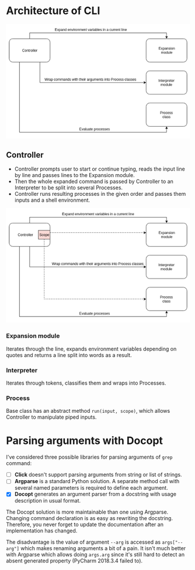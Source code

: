 # Architecture of CLI

![Architecture](cli-architecture.png)

## Controller

* Controller prompts user to start or continue typing, reads the input line by line and passes lines to the Expansion module. 
* Then the whole expanded command is passed by Controller to an Interpreter to be split into several Processes.
* Controller runs resulting processes in the given order and passes them inputs and a shell environment.

![Architecture](cli-resources.png)

### Expansion module
Iterates through the line, expands environment variables depending on quotes and returns a line split into words as a result.

### Interpreter
Iterates through tokens, classifies them and wraps into Processes.

### Process
Base class has an abstract method ```run(input, scope)```, which allows Controller to manipulate piped inputs.

# Parsing arguments with Docopt

I've considered three possible libraries for parsing arguments of ```grep``` command:

- [ ] __Click__ doesn't support parsing arguments from string or list of strings.
- [ ] __Argparse__ is a standard Python solution. A separate method call with several named parameters is required to define each argument.
- [x] __Docopt__ generates an argument parser from a docstring with usage description in usual format.

The Docopt solution is more maintainable than one using Argparse. Changing command declaration is as easy as rewriting the docstring. Therefore, you never forget to update the documentation after an implementation has changed.

The disadvantage is the value of argument ```--arg``` is accessed as ```args["--arg"]``` which makes renaming arguments a bit of a pain. It isn't much better with Argparse which allows doing ```args.arg``` since it's still hard to detect an absent generated property (PyCharm 2018.3.4 failed to).
